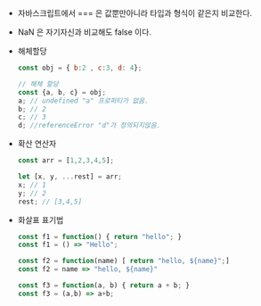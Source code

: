 - 자바스크립트에서 === 은 값뿐만아니라 타입과 형식이 같은지 비교한다.

- NaN 은 자기자신과 비교해도 false 이다.

- 해체할당

  ```javascript
  const obj = { b:2 , c:3, d: 4};

  // 해체 할당
  const {a, b, c} = obj;
  a; // undefined "a" 프로퍼티가 없음.
  b; // 2
  c; // 3
  d; //referenceError "d"가 정의되지않음.
  ```

- 확산 연산자

  ```javascript
  const arr = [1,2,3,4,5];

  let [x, y, ...rest] = arr;
  x; // 1
  y; // 2
  rest; // [3,4,5]
  ```

- 화살표 표기법

  ```javascript
  const f1 = function() { return "hello"; }
  const f1 = () => "Hello";

  const f2 = function(name) [ return "hello, ${name}";]
  const f2 = name => "hello, ${name}"

  const f3 = function(a, b) { return a + b; }
  const f3 = (a,b) => a+b;
  ```

  ​